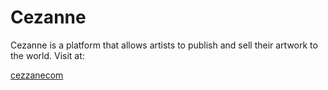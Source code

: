 # Cezanne
Cezanne is a platform that allows artists to publish and sell their artwork to the world. Visit at:

[cezzanecom](http://cezanne.herokuapp.com)
    

